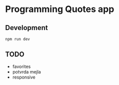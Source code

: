 # Programming Quotes app

## Development

```
npm run dev
```

## TODO

- favorites
- potvrda mejla
- responsive
